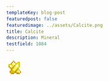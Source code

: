 ```yaml
---
templateKey: blog-post
featuredpost: false
featuredimage: ../assets/Calcite.png
title: Calcite
description: Mineral
testfield: 1084
---
```

![Calcite](../assets/Calcite.png)